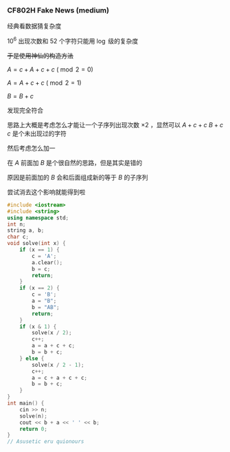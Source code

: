 ### CF802H Fake News (medium)

经典看数据猜复杂度

$10^6$ 出现次数和 52 个字符只能用 $\log$ 级的复杂度

~~于是使用神仙的构造方法~~

$A=c+A+c+c \ (\bmod 2 =0 )$

$A=A+c+c \ (\bmod 2 =1)$

$B=B+c$

发现完全符合

思路上大概是考虑怎么才能让一个子序列出现次数 $\times 2$ ，显然可以 $A+c+c$ $B+c$ $c$ 是个未出现过的字符

然后考虑怎么加一

在 $A$ 前面加 $B$ 是个很自然的思路，但是其实是错的

原因是前面加的 $B$ 会和后面组成新的等于 $B$ 的子序列

尝试消去这个影响就能得到啦

```cpp
#include <iostream>
#include <string>
using namespace std;
int n;
string a, b;
char c;
void solve(int x) {
    if (x == 1) {
        c = 'A';
        a.clear();
        b = c;
        return;
    }
    if (x == 2) {
        c = 'B';
        a = "B";
        b = "AB";
        return;
    }
    if (x & 1) {
        solve(x / 2);
        c++;
        a = a + c + c;
        b = b + c;
    } else {
        solve(x / 2 - 1);
        c++;
        a = c + a + c + c;
        b = b + c;
    }
}
int main() {
    cin >> n;
    solve(n);
    cout << b + a << ' ' << b;
    return 0;
}
// Asusetic eru quionours

```

